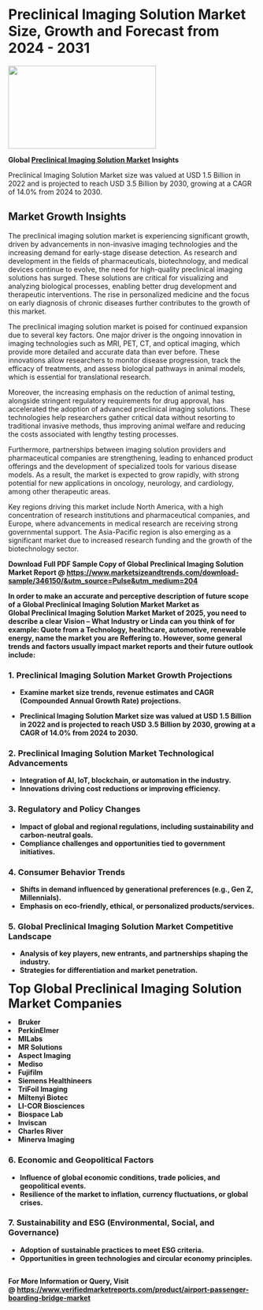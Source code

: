 <H1>Preclinical Imaging Solution Market Size, Growth and Forecast from 2024 - 2031</H1><img class="aligncenter size-medium wp-image-584254" src="https://thirdeyenews.in/wp-content/uploads/2024/09/Global-Market-Research-300x168.jpeg" alt="" width="300" height="168" /><p><strong>Global&nbsp;<a href="https://www.marketsizeandtrends.com/download-sample/346150/&amp;utm_source=Pulse&amp;utm_medium=204">Preclinical Imaging Solution Market</a> Insights</strong></p><p>Preclinical Imaging Solution Market size was valued at USD 1.5 Billion in 2022 and is projected to reach USD 3.5 Billion by 2030, growing at a CAGR of 14.0% from 2024 to 2030.</p><p><h2>Market Growth Insights</h2> <p>The preclinical imaging solution market is experiencing significant growth, driven by advancements in non-invasive imaging technologies and the increasing demand for early-stage disease detection. As research and development in the fields of pharmaceuticals, biotechnology, and medical devices continue to evolve, the need for high-quality preclinical imaging solutions has surged. These solutions are critical for visualizing and analyzing biological processes, enabling better drug development and therapeutic interventions. The rise in personalized medicine and the focus on early diagnosis of chronic diseases further contributes to the growth of this market.</p> <p><strong></strong></p> <p>The preclinical imaging solution market is poised for continued expansion due to several key factors. One major driver is the ongoing innovation in imaging technologies such as MRI, PET, CT, and optical imaging, which provide more detailed and accurate data than ever before. These innovations allow researchers to monitor disease progression, track the efficacy of treatments, and assess biological pathways in animal models, which is essential for translational research.</p> <p>Moreover, the increasing emphasis on the reduction of animal testing, alongside stringent regulatory requirements for drug approval, has accelerated the adoption of advanced preclinical imaging solutions. These technologies help researchers gather critical data without resorting to traditional invasive methods, thus improving animal welfare and reducing the costs associated with lengthy testing processes.</p> <p>Furthermore, partnerships between imaging solution providers and pharmaceutical companies are strengthening, leading to enhanced product offerings and the development of specialized tools for various disease models. As a result, the market is expected to grow rapidly, with strong potential for new applications in oncology, neurology, and cardiology, among other therapeutic areas.</p> <p>Key regions driving this market include North America, with a high concentration of research institutions and pharmaceutical companies, and Europe, where advancements in medical research are receiving strong governmental support. The Asia-Pacific region is also emerging as a significant market due to increased research funding and the growth of the biotechnology sector.</p> <p><strong></p><p><span class=""><strong>Download Full PDF Sample Copy of Global Preclinical Imaging Solution Market Report</strong> @ <a href="https://www.marketsizeandtrends.com/download-sample/346150/&amp;utm_source=Pulse&amp;utm_medium=204" target="_blank">https://www.marketsizeandtrends.com/download-sample/346150/&amp;utm_source=Pulse&amp;utm_medium=204</a></span></p><p>In order to make an accurate and perceptive description of future scope of a Global&nbsp;Preclinical Imaging Solution Market Market as Global&nbsp;Preclinical Imaging Solution Market Market of 2025, you need to describe a clear Vision &ndash; What Industry or Linda can you think of for example: Quote from a Technology, healthcare, automotive, renewable energy, name the market you are Reffering to. However, some general trends and factors usually impact market reports and their future outlook include:</p><h3>1.&nbsp;<strong>Preclinical Imaging Solution Market Growth Projections</strong></h3><ul><li>Examine market size trends, revenue estimates and CAGR (Compounded Annual Growth Rate) projections.</li><li><p>Preclinical Imaging Solution Market size was valued at USD 1.5 Billion in 2022 and is projected to reach USD 3.5 Billion by 2030, growing at a CAGR of 14.0% from 2024 to 2030.</p></li></ul><h3>2.&nbsp;<strong>Preclinical Imaging Solution Market Technological Advancements</strong></h3><ul><li>Integration of AI, IoT, blockchain, or automation in the industry.</li><li>Innovations driving cost reductions or improving efficiency.</li></ul><h3>3.&nbsp;<strong>Regulatory and Policy Changes</strong></h3><ul><li>Impact of global and regional regulations, including sustainability and carbon-neutral goals.</li><li>Compliance challenges and opportunities tied to government initiatives.</li></ul><h3>4.&nbsp;<strong>Consumer Behavior Trends</strong></h3><ul><li>Shifts in demand influenced by generational preferences (e.g., Gen Z, Millennials).</li><li>Emphasis on eco-friendly, ethical, or personalized products/services.</li></ul><h3>5.&nbsp;<strong>Global Preclinical Imaging Solution Market Competitive Landscape</strong></h3><ul><li>Analysis of key players, new entrants, and partnerships shaping the industry.</li><li>Strategies for differentiation and market penetration.</li></ul><p data-pm-slice="1 1 []"><span style="color: inherit; font-family: inherit; font-size: 25px;">Top Global Preclinical Imaging Solution Market Companies</span></p><div class="" data-test-id=""><p><li>Bruker</li><li> PerkinElmer</li><li> MILabs</li><li> MR Solutions</li><li> Aspect Imaging</li><li> Mediso</li><li> Fujifilm</li><li> Siemens Healthineers</li><li> TriFoil Imaging</li><li> Miltenyi Biotec</li><li> LI-COR Biosciences</li><li> Biospace Lab</li><li> Inviscan</li><li> Charles River</li><li> Minerva Imaging</li></p></div><h3>6.&nbsp;<strong>Economic and Geopolitical Factors</strong></h3><ul><li>Influence of global economic conditions, trade policies, and geopolitical events.</li><li>Resilience of the market to inflation, currency fluctuations, or global crises.</li></ul><h3>7.&nbsp;<strong>Sustainability and ESG (Environmental, Social, and Governance)</strong></h3><ul><li>Adoption of sustainable practices to meet ESG criteria.</li><li>Opportunities in green technologies and circular economy principles.</li></ul><h2><strong style="font-size: 14px;">For More Information or Query, Visit @&nbsp;</strong><a style="background-color: #ffffff; font-size: 14px;" href="https://www.marketsizeandtrends.com/report/preclinical-imaging-solution-market/" target="_blank">https://www.verifiedmarketreports.com/product/airport-passenger-boarding-bridge-market</a></h2>
